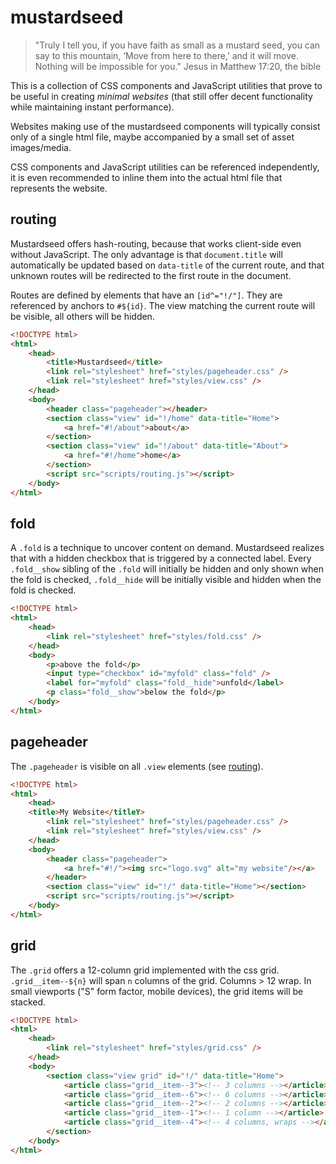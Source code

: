 # mustardseed

> "Truly I tell you, if you have faith as small as a mustard seed, you can say
> to this mountain, ‘Move from here to there,’ and it will move. Nothing will
> be impossible for you."
> Jesus in Matthew 17:20, the bible

This is a collection of CSS components and JavaScript utilities that prove to be
useful in creating _minimal websites_ (that still offer decent functionality
while maintaining instant performance).

Websites making use of the mustardseed components will typically consist only
of a single html file, maybe accompanied by a small set of asset images/media.

CSS components and JavaScript utilities can be referenced independently, it is
even recommended to inline them into the actual html file that represents the
website.

## routing

Mustardseed offers hash-routing, because that works client-side even without
JavaScript. The only advantage is that `document.title` will automatically be
updated based on `data-title` of the current route, and that unknown routes will
be redirected to the first route in the document.

Routes are defined by elements that have an `[id^="!/"]`. They are referenced by
anchors to `#${id}`. The view matching the current route will be visible, all
others will be hidden.

```html
<!DOCTYPE html>
<html>
	<head>
		<title>Mustardseed</title>
		<link rel="stylesheet" href="styles/pageheader.css" />
		<link rel="stylesheet" href="styles/view.css" />
	</head>
	<body>
		<header class="pageheader"></header>
		<section class="view" id="!/home" data-title="Home">
			<a href="#!/about">about</a>
		</section>
		<section class="view" id="!/about" data-title="About">
			<a href="#!/home">home</a>
		</section>
		<script src="scripts/routing.js"></script>
	</body>
</html>
```

## fold

A `.fold` is a technique to uncover content on demand. Mustardseed realizes that
with a hidden checkbox that is triggered by a connected label. Every
`.fold__show` sibling of the `.fold` will initially be hidden and only shown
when the fold is checked, `.fold__hide` will be initially visible and hidden
when the fold is checked.

```html
<!DOCTYPE html>
<html>
	<head>
		<link rel="stylesheet" href="styles/fold.css" />
	</head>
	<body>
		<p>above the fold</p>
		<input type="checkbox" id="myfold" class="fold" />
		<label for="myfold" class="fold__hide">unfold</label>
		<p class="fold__show">below the fold</p>
	</body>
</html>
```

## pageheader

The `.pageheader` is visible on all `.view` elements (see [routing](#routing)).

```html
<!DOCTYPE html>
<html>
	<head>
    <title>My Website</titleY>
		<link rel="stylesheet" href="styles/pageheader.css" />
		<link rel="stylesheet" href="styles/view.css" />
	</head>
	<body>
		<header class="pageheader">
			<a href="#!/"><img src="logo.svg" alt="my website"/></a>
		</header>
		<section class="view" id="!/" data-title="Home"></section>
		<script src="scripts/routing.js"></script>
	</body>
</html>
```

## grid

The `.grid` offers a 12-column grid implemented with the css grid.
`.grid__item--${n}` will span `n` columns of the grid. Columns > 12 wrap. In
small viewports ("S" form factor, mobile devices), the grid items will be
stacked.

```html
<!DOCTYPE html>
<html>
	<head>
		<link rel="stylesheet" href="styles/grid.css" />
	</head>
	<body>
		<section class="view grid" id="!/" data-title="Home">
			<article class="grid__item--3"><!-- 3 columns --></article>
			<article class="grid__item--6"><!-- 6 columns --></article>
			<article class="grid__item--2"><!-- 2 columns --></article>
			<article class="grid__item--1"><!-- 1 column --></article>
			<article class="grid__item--4"><!-- 4 columns, wraps --></article>
		</section>
	</body>
</html>
```

